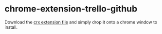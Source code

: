 # chrome-extension-trello-github

Download the [crx extension file](chrome.crx?raw=true) and simply drop it onto a chrome window to install.
